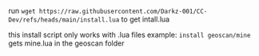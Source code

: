 run `wget https://raw.githubusercontent.com/Darkz-001/CC-Dev/refs/heads/main/install.lua` to get intall.lua


this install script only works with .lua files
example: `install geoscan/mine` gets mine.lua in the geoscan folder
